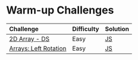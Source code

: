 # Warm-up Challenges

| Challenge                                                                                       | Difficulty | Solution                              |
| :---------------------------------------------------------------------------------------------- | :--------- | :------------------------------------ |
| [2D Array - DS](https://www.hackerrank.com/challenges/2d-array/problem)                         | Easy       | [JS](./2d-array-ds/index.js)          |
| [Arrays: Left Rotation](https://www.hackerrank.com/challenges/ctci-array-left-rotation/problem) | Easy       | [JS](./arrays-left-rotation/index.js) |
